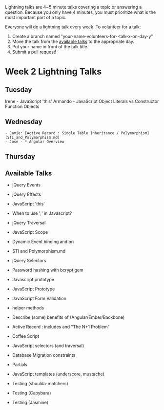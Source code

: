 Lightning talks are 4~5 minute talks covering a topic or answering a question.
Because you only have 4 minutes, you must prioritize what is the most important
part of a topic.

Everyone will do a lightning talk every week. To volunteer for a talk:

1. Create a branch named "your-name-volunteers-for--talk-x-on-day-y"
2. Move the talk from the [available talks](#availabl-talks) to the appropriate
   day.
3. Put your name in front of the talk title.
4. Submit a pull request!


# Week 2 Lightning Talks

## Tuesday
Irene - JavaScript 'this'
Armando - JavaScript Object Literals vs Constructor Function Objects


## Wednesday
    - Jamie: [Active Record : Single Table Inheritance / Polymorphism](STI_and_Polymorphism.md)
    - Jose - * Angular Overview

## Thursday

## Available Talks

* jQuery Events
* jQuery Effects
* JavaScript 'this'
* When to use ';' in Javascript?
* jQuery Traversal
* JavaScript Scope
* Dynamic Event binding and on
* STI and Polymorphism.md
* jQuery Selectors
* Password hashing with bcrypt gem
* Javascript prototype
* JavaScript Prototype
* JavaScript Form Validation
* helper methods
* Describe (some) benefits of (Angular/Ember/Backbone)
* Active Record : includes and "The N+1 Problem"
* Coffee Script

* JavaScript selectors (and traversal)
* Database Migration constraints
* Partials
* JavaScript templates (underscore, mustache)
* Testing (shoulda-matchers)
* Testing (Capybara)
* Testing (Jasmine)



